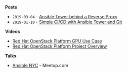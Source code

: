 
**Posts**

- `2019-03-04` - [Ansible Tower behind a Reverse Proxy](2019-03-04_tower_behind_reverse_proxy.html)
- `2019-01-10` - [Simple CI/CD with Ansible Tower and Git](2019-01-10_simple-ci-cd-with-ansible-tower.html)

**Videos**

- <a href="https://www.youtube.com/watch?v=-zNgp0a4VQ4" target="_blank">Red Hat OpenStack Platform GPU Use Case</a>
- <a href="https://www.youtube.com/watch?v=VMUHIqlnL5Q" target="_blank">Red Hat OpenStack Platform Project Overview</a>

**Talks**

- [Ansible NYC](https://www.meetup.com/Ansible-NYC/events/260842964/) - Meetup.com
